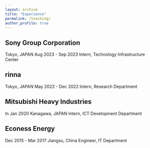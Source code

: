 ```yaml
---
layout: archive
title: "Experience"
permalink: /teaching/
author_profile: true
---
```



## Sony Group Corporation
Tokyo, JAPAN
Aug 2023 - Sep 2023
Intern, Technology Infrastructure Center

## rinna
Tokyo, JAPAN
May 2022 - Dec 2022
Intern, Research Department 

## Mitsubishi Heavy Industries
In Jan 2020
Kanagawa, JAPAN
Intern, ICT Development Department

## Econess Energy
Dec 2015 - Mar 2017
Jiangsu, China
Engineer, IT Department
